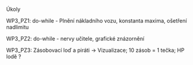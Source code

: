 Úkoly

WP3_PZ1: do-while - Plnění nákladního vozu, konstanta maxima, ošetření nadlimitu

WP3_PZ2: do-while - nervy učitele, grafické znázornění

WP3_PZ3: Zásobovací loď a piráti -> Vizualizace; 10 zásob = 1 tečka; HP lodě ?
